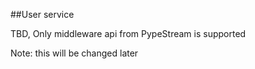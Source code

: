 ##User service

TBD, Only middleware api from PypeStream is supported

Note: this will be changed later
